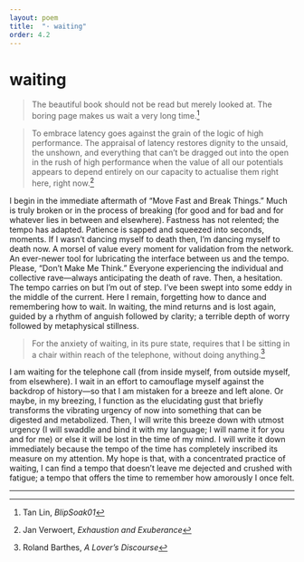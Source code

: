 ```yaml
---
layout: poem
title:  "· waiting"
order: 4.2
---
```


# waiting

> The beautiful book should not be read but merely looked at. The boring page makes us wait a very long time.[^32]

> To embrace latency goes against the grain of the logic of high performance. The appraisal of latency restores dignity to the unsaid, the unshown, and everything that can’t be dragged out into the open in the rush of high performance when the value of all our potentials appears to depend entirely on our capacity to actualise them right here, right now.[^33]

I begin in the immediate aftermath of “Move Fast and Break Things.” Much is truly broken or in the process of breaking (for good and for bad and for whatever lies in between and elsewhere). Fastness has not relented; the tempo has adapted. Patience is sapped and squeezed into seconds, moments. If I wasn’t dancing myself to death then, I’m dancing myself to death now. A morsel of value every moment for validation from the network. An ever-newer tool for lubricating the interface between us and the tempo. Please, “Don’t Make Me Think.” Everyone experiencing the individual and collective rave—always anticipating the death of rave. Then, a hesitation. The tempo carries on but I’m out of step. I’ve been swept into some eddy in the middle of the current. Here I remain, forgetting how to dance and remembering how to wait. In waiting, the mind returns and is lost again, guided by a rhythm of anguish followed by clarity; a terrible depth of worry followed by metaphysical stillness.

> For the anxiety of waiting, in its pure state, requires that I be sitting in a chair within reach of the telephone, without doing anything.[^34]

I am waiting for the telephone call (from inside myself, from outside myself, from elsewhere). I wait in an effort to camouflage myself against the backdrop of history—so that I am mistaken for a breeze and left alone. Or maybe, in my breezing, I function as the elucidating gust that briefly transforms the vibrating urgency of now into something that can be digested and metabolized. Then, I will write this breeze down with utmost urgency (I will swaddle and bind it with my language; I will name it for you and for me) or else it will be lost in the time of my mind. I will write it down immediately because the tempo of the time has completely inscribed its measure on my attention. My hope is that, with a concentrated practice of waiting, I can find a tempo that doesn’t leave me dejected and crushed with fatigue; a tempo that offers the time to remember how amorously I once felt.

----

[^32]: Tan Lin, *BlipSoak01*
[^33]: Jan Verwoert, *Exhaustion and Exuberance*
[^34]: Roland Barthes, *A Lover’s Discourse*
